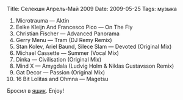 Title: Селекшн Апрель-Май 2009
Date: 2009-05-25
Tags: музыка

<div class="text"><p></p><ol>
<li>Microtrauma — Aktin</li>
<li>Eelke Kleijn And Francesco Pico — On The Fly</li>
<li>Christian Fischer — Advanced Panorama</li>
<li>Gerry Menu — Tram (DJ Remy Remix)</li>
<li>Stan Kolev, Ariel Baund, Silece Slam — Devoted (Original Mix)</li>
<li>Michael Cassette — Summer (Vocal Mix)</li>
<li>Dinka — Civilisation (Original Mix)</li>
<li>Mind X — Amygdala (Ludvig Holm &amp; Niklas Gustavsson Remix)</li>
<li>Gat Decor — Passion (Original Mix)</li>
<li>16 Bit Lolitas and Ohmna — Magetsu</li>
</ol>
<p>Бросил в <a href="http://www.getdropbox.com">ящик</a>. Enjoy!</p></div>